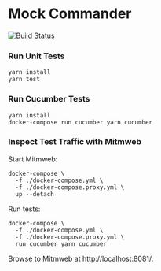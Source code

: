 # Mock Commander

[![Build Status](https://travis-ci.org/ncjones/mock-cmdr.svg?branch=master)](https://travis-ci.org/ncjones/mock-cmdr)


### Run Unit Tests

```
yarn install
yarn test
```


### Run Cucumber Tests

```
yarn install
docker-compose run cucumber yarn cucumber
```


### Inspect Test Traffic with Mitmweb

Start Mitmweb:

```
docker-compose \
  -f ./docker-compose.yml \
  -f ./docker-compose.proxy.yml \
  up --detach
```

Run tests:

```
docker-compose \
  -f ./docker-compose.yml \
  -f ./docker-compose.proxy.yml \
  run cucumber yarn cucumber
```

Browse to Mitmweb at http://localhost:8081/.
